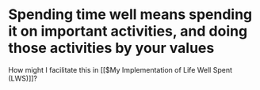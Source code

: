 # Spending time well means spending it on important activities, and doing those activities by your values
How might I facilitate this in [[$My Implementation of Life Well Spent (LWS)]]?

<!-- #p1 -->

<!-- {BearID:B6E6EBB4-80E4-42A3-AD6E-C799C37D8F41-4140-000005193A97D7E1} -->
